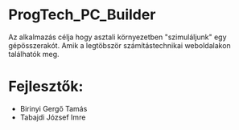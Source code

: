 # ProgTech_PC_Builder

Az alkalmazás célja hogy asztali környezetben "szimuláljunk" egy gépösszerakót. Amik a legtöbször számítástechnikai weboldalakon találhatók meg.

# Fejlesztők:
- Birinyi Gergő Tamás
- Tabajdi József Imre
